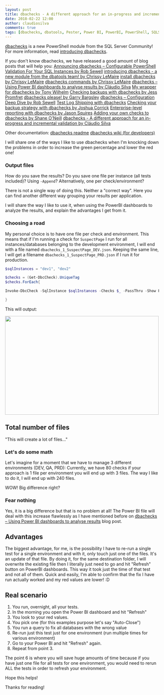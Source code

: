 ```yaml
---
layout: post
title: dbachecks - A different approach for an in-progress and incremental validation
date: 2018-02-22 12:00
author: claudiosilva
comments: true
tags: [dbachecks, dbatools, Pester, Power BI, PowerBI, PowerShell, SQLServer, syndicated]
---
```

<a href="https://dbachecks.io/" rel="noopener" target="_blank">dbachecks</a> is a new PowerShell module from the SQL Server Community! For more information, read <a href="https://dbatools.io/introducing-dbachecks/" rel="noopener" target="_blank">introducing dbachecks</a>.

If you don't know dbachecks, we have released a good amount of blog posts that will help you:
<a href="https://sqldbawithabeard.com/2018/02/22/announcing-dbachecks-configurable-powershell-validation-for-your-sql-instances/">Announcing dbachecks – Configurable PowerShell Validation For Your SQL Instances by Rob Sewell</a>
<a href="https://dbachecks.io/introducing">introducing dbachecks - a new module from the dbatools team! by Chrissy LeMaire</a>
<a href="https://dbachecks.io/install">install dbachecks by Chrissy LeMaire</a>
<a href="https://dbachecks.io/commands">dbachecks commands by Chrissy LeMaire</a>
<a href="http://claudioessilva.eu/2018/02/22/dbachecks-using-power-bi-dashboards-to-analyse-results/">dbachecks – Using Power BI dashboards to analyse results by Cláudio Silva</a>
<a href="https://v-roddba.blogspot.com/2018/02/wrapper-for-dbachecks.html">My wrapper for dbachecks by Tony Wilhelm</a>
<a href="http://jesspomfret.com/checking-backups-with-dbachecks/">Checking backups with dbachecks by Jess Promfret</a>
<a href="http://blog.garrybargsley.com/dbachecks-please">dbachecks please! by Garry Bargsley</a>
<a href="https://sqldbawithabeard.com/2018/02/22/dbachecks-configuration-deep-dive/">dbachecks – Configuration Deep Dive by Rob Sewell</a>
<a href="https://www.sqlstad.nl/powershell/test-log-shipping-with-dbachecks/">Test Log Shipping with dbachecks</a>
<a href="https://corrick.io/blog/checking-your-backup-strategy-with-dbachecks">Checking your backup strategy with dbachecks by Joshua Corrick</a>
<a href="http://www.sqlnotnull.com/2018/02/20/enterprise-level-reporting-with-dbachecks-from-the-makers-of-dbatools">Enterprise-level reporting with dbachecks by Jason Squires</a>
<a href="http://nocolumnname.blog/2018/02/22/adding-your-own-checks-to-dbachecks">Adding your own checks to dbachecks by Shane O'Neill</a>
<a href="https://claudioessilva.eu/2018/02/22/dbachecks-a-different-approach-for-an-in-progress-and-incremental-validation/">dbachecks - A different approach for an in-progress and incremental validation by Cláudio Silva</a>

Other documentation:
<a href="https://github.com/sqlcollaborative/dbachecks">dbachecks readme</a>
<a href="https://github.com/sqlcollaborative/dbachecks/wiki">dbachecks wiki (for developers)</a>

I will share one of the ways I like to use dbachecks when I'm knocking down the problems in order to increase the green percentage and lower the red one!

<h3>Output files</h3>

How do you save the results?
Do you save one file per instance (all tests included)?
Using `-Append`?
Alternatively, one per check/environment?

There is not a single way of doing this. Neither a "correct way".
Here you can find another different way grouping your results per application.

I will share the way I like to use it, when using the PowerBI dashboards to analyze the results, and explain the advantages I get from it.

<h3>Choosing a road</h3>

My personal choice is to have one file per check and environment. This means that if I'm running a check for `SuspectPage` I run for all instances/databases belonging to the development environment, I will end with a file named `dbachecks_1_SuspectPage_DEV.json`.
Keeping the same line, I will get a filename `dbachecks_1_SuspectPage_PRD.json` if I run it for production.

``` powershell
$sqlInstances = "dev1", "dev2"

$checks = (Get-DbcCheck).UniqueTag
$checks.ForEach{

Invoke-DbcCheck -SqlInstance $sqlInstances -Checks $_ -PassThru -Show Fails | Update-DbcPowerBiDataSource -Environment "DEV" -Path "C:\windows\temp\dbachecks"

}
```

This will output:

<a href="https://claudioessilva.github.io/img/2018/02/quickerrefresh_11.png"><img class="aligncenter size-full wp-image-1280" src="https://claudioessilva.github.io/img/2018/02/quickerrefresh_11.png" alt="" width="503" height="323"></a>

<h2>Total number of files</h2>

"This will create a lot of files..."

<h3>Let's do some math</h3>

Let's imagine for a moment that we have to manage 3 different environments (DEV, QA, PRD):
Currently, we have 80 checks if your approach is 1 file per environment you will end up with 3 files. The way I like to do it, I will end up with 240 files.

WOW! Big difference right?

<h3>Fear nothing</h3>

Yes, it is a big difference but that is no problem at all! The Power BI file will deal with this increase flawlessly as I have mentioned before on <a href="http://claudioessilva.eu/2018/02/22/dbachecks-using-power-bi-dashboards-to-analyse-results/">dbachecks – Using Power BI dashboards to analyse results</a> blog post.

<h2>Advantages</h2>

The biggest advantage, for me, is the possibility I have to re-run a single test for a single environment and with it, only touch just one of the files. It's an update of that file.
By doing it, for the same destination folder, I will overwrite the existing file then I literally just need to go and hit "Refresh" button on PowerBI dashboards.
This way it took just the time of that test and not all of them. Quick and easily, I'm able to confirm that the fix I have run actually worked and my red values are lower! :D

<h2>Real scenario</h2>

<ol>
<li>You run, overnight, all your tests.</li>
<li>In the morning you open the Power BI dashboard and hit "Refresh"</li>
<li>You look to your red values.</li>
<li>You pick one (for this examples purpose let's say "Auto-Close")</li>
<li>You run a query to fix all databases with the wrong value</li>
<li>Re-run just this test just for one environment (run multiple times for various environment)</li>
<li>Go to your Power BI and hit "Refresh" again.</li>
<li>Repeat from point 3.</li>
</ol>

The point 6 is where you will save huge amounts of time because if you have just one file for all tests for one environment, you would need to rerun ALL the tests in order to refresh your environment.

Hope this helps!

Thanks for reading!
